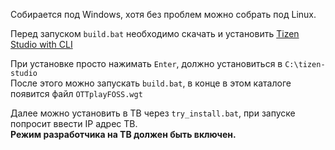 Собирается под Windows, хотя без проблем можно собрать под Linux.

Перед запуском `build.bat` необходимо скачать и установить [Tizen Studio with CLI](https://developer.tizen.org/development/tizen-studio/download)

При установке просто нажимать `Enter`, должно установиться в `C:\tizen-studio`\
После этого можно запускать `build.bat`, в конце в этом каталоге появится файл `OTTplayFOSS.wgt`

Далее можно установить в ТВ через `try_install.bat`, при запуске попросит ввести IP адрес ТВ.\
**Режим разработчика на ТВ должен быть включен.**